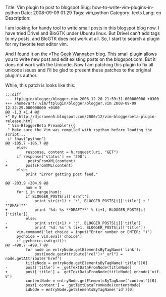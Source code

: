 Title: Vim plugin to post to blogspot
Slug: how-to-write-vim-plugins-in-python
Date: 2008-09-09 01:29
Tags: vim,python
Category: texts
Lang: en
Description: 

I am looking for handy tool to write small posts in this blogspot blog now. I have tried Drivel and BloGTK under Ubuntu linux. But Drivel can't add tags to my posts, and BloGTK does not work at all. So, I start to search a plugin for my favorite text editor vim.

And I found it on the «[The Geek Wannabe][1]» blog. This small plugin allows you to write new post and edit existing posts on the blogspot.com. But it does not work with the Unicode. Now I am patching this plugin to fix all unicode issues and I'll be glad to present these patches to the original plugin's author.

While, this patch is looks like this:

    :::diff
    --- ftplugin/blogger/blogger.vim 2006-12-20 21:59:31.000000000 +0300
    +++ /home/art/.vim/ftplugin/blogger/blogger.vim 2008-09-09 12:32:29.000000000 +0400
    @@ -1,3 +1,4 @@
    +" By http://djcraven5.blogspot.com/2006/12/vim-bloggerbeta-plugin-release.html
     " Vim-BloggerBeta Preamble"{{{
     " Make sure the Vim was compiled with +python before loading the script...
     if !has("python")
    @@ -185,7 +186,7 @@
         else:
             response, content = h.request(uri, "GET")
         if response['status'] == '200':
    -         postsFromXML(content)
    +        postsFromXML(content)
         else:
             print "Error getting post feed."
     
    @@ -203,9 +204,9 @@
             num = 5
         for i in range(num):
             if BLOGGER_POSTS[i]['draft']:
    -            print str(i+1) + ':', BLOGGER_POSTS[i]['title'] + '        **DRAFT**'
    +            print '%d: %s **DRAFT**' % (i+1, BLOGGER_POSTS[i]['title'])
             else:
    -            print str(i+1) + ':', BLOGGER_POSTS[i]['title']
    +            print '%d: %s' % (i+1, BLOGGER_POSTS[i]['title'])
         vim.command('let choice = input("Enter number or ENTER: ")')
         pychoice = vim.eval('choice')
         if pychoice.isdigit():
    @@ -498,7 +499,7 @@
             for node in entryNode.getElementsByTagName('link'):
                 post[node.getAttribute('rel')+"_url"] = node.getAttribute('href')
             titleNode = entryNode.getElementsByTagName('title')[0]
    -        post['title'] = _getTextDataFromNode(titleNode)
    +        post['title'] = _getTextDataFromNode(titleNode).encode('utf-8')
             contentNode = entryNode.getElementsByTagName('content')[0]
             post['content'] = _getTextDataFromNode(contentNode)
             idNode = entryNode.getElementsByTagName('id')[0]
    

   [1]: http://djcraven5.blogspot.com/2006/12/vim-bloggerbeta-plugin-release.html